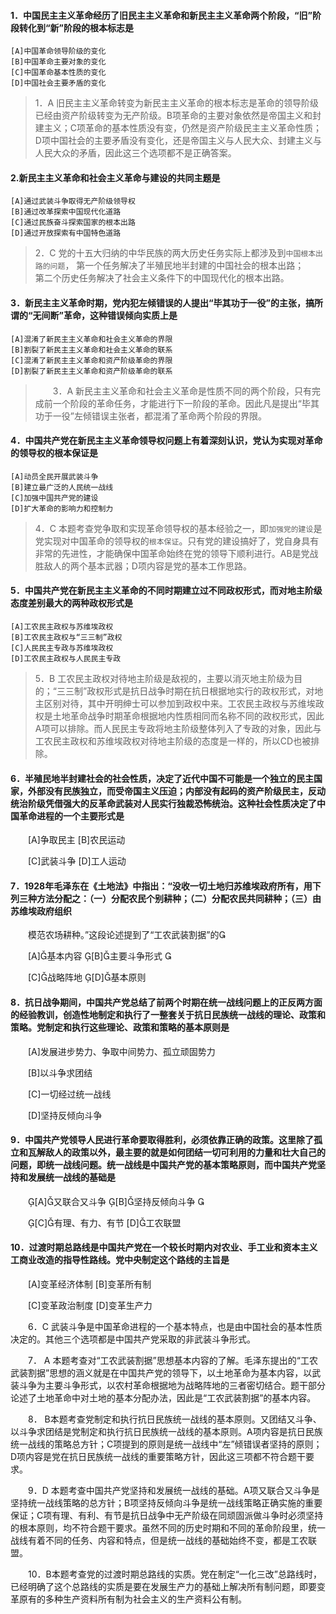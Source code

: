 #### 1．中国民主主义革命经历了旧民主主义革命和新民主主义革命两个阶段，“旧”阶段转化到“新”阶段的根本标志是
    [A]中国革命领导阶级的变化  
    [B]中国革命主要对象的变化  
    [C]中国革命基本性质的变化  
    [D]中国社会主要矛盾的变化  

>   1．A 旧民主主义革命转变为新民主主义革命的根本标志是革命的领导阶级已经由资产阶级转变为无产阶级。B项革命的主要对象依然是帝国主义和封建主义；C项革命的基本性质没有变，仍然是资产阶级民主主义革命性质；D项中国社会的主要矛盾没有变化，还是帝国主义与人民大众、封建主义与人民大众的矛盾，因此这三个选项都不是正确答案。

#### 2.新民主主义革命和社会主义革命与建设的共同主题是
    [A]通过武装斗争取得无产阶级领导权
    [B]通过改革探索中国现代化道路
    [C]通过民族奋斗探索国家的根本出路
    [D]通过开放探索有中国特色道路
>   2．C 党的十五大归纳的中华民族的两大历史任务实际上都涉及到`中国根本出路的问题`，
第一个任务解决了半殖民地半封建的中国社会的根本出路；   
第二个历史任务解决了社会主义条件下的中国现代化的根本出路。   

#### 3．新民主主义革命时期，党内犯左倾错误的人提出“毕其功于一役”的主张，搞所谓的“无间断”革命，这种错误倾向实质上是
    [A]混淆了新民主主义革命和社会主义革命的界限
    [B]割裂了新民主主义革命和社会主义革命的联系
    [C]混淆了新民主主义革命和资产阶级革命的界限
    [D]割裂了新民主主义革命和资产阶级革命的联系
>   　　3．A 新民主主义革命和社会主义革命是性质不同的两个阶段，只有完成前一个阶段的革命任务，才能进行下一阶段的革命。因此凡是提出“毕其功于一役”左倾错误主张者，都混淆了革命两个阶段的界限。

#### 4．中国共产党在新民主主义革命领导权问题上有着深刻认识，党认为实现对革命的领导权的根本保证是
    [A]动员全民开展武装斗争 
    [B]建立最广泛的人民统一战线
    [C]加强中国共产党的建设 
    [D]扩大革命的影响力和控制力
>   4．C 本题考查党争取和实现革命领导权的基本经验之一，即`加强党的建设`是党实现对中国革命的领导权的`根本保证`。只有党的建设搞好了，党自身具有非常的先进性，才能确保中国革命始终在党的领导下顺利进行。AB是党战胜敌人的两个基本武器；D项内容是党的基本工作思路。

#### 5．中国共产党在新民主主义革命的不同时期建立过不同政权形式，而对地主阶级态度差别最大的两种政权形式是
    [A]工农民主政权与苏维埃政权
    [B]工农民主政权与“三三制”政权
    [C]人民民主专政与苏维埃政权
    [D]工农民主政权与人民民主专政
>   5．B 工农民主政权对待地主阶级是敌视的，主要以消灭地主阶级为目的；“三三制”政权形式是抗日战争时期在抗日根据地实行的政权形式，对地主区别对待，其中开明绅士可以参加到政权中来。工农民主政权与苏维埃政权是土地革命战争时期革命根据地内性质相同而名称不同的政权形式，因此A项可以排除。而人民民主专政将地主阶级整体列入了专政的对象，因此与工农民主政权和苏维埃政权对待地主阶级的态度是一样的，所以CD也被排除。
    

#### 6．半殖民地半封建社会的社会性质，决定了近代中国不可能是一个独立的民主国家，外部没有民族独立，而受帝国主义压迫；内部没有起码的资产阶级民主，反动统治阶级凭借强大的反革命武装对人民实行独裁恐怖统治。这种社会性质决定了中国革命进程的一个主要形式是

　　[A]争取民主 [B]农民运动

　　[C]武装斗争 [D]工人运动

#### 7．1928年毛泽东在《土地法》中指出：“没收一切土地归苏维埃政府所有，用下列三种方法分配之：（一）分配农民个别耕种；（二）分配农民共同耕种；（三）由苏维埃政府组织

　　模范农场耕种。”这段论述提到了“工农武装割据”的

　　[A]基本内容 [B]主要斗争形式 

　　[C]战略阵地 [D]基本原则

#### 8．抗日战争期间，中国共产党总结了前两个时期在统一战线问题上的正反两方面的经验教训，创造性地制定和执行了一整套关于抗日民族统一战线的理论、政策和策略。党制定和执行这些理论、政策和策略的基本原则是

　　[A]发展进步势力、争取中间势力、孤立顽固势力

　　[B]以斗争求团结

　　[C]一切经过统一战线

　　[D]坚持反倾向斗争

#### 9．中国共产党领导人民进行革命要取得胜利，必须依靠正确的政策。这里除了孤立和瓦解敌人的政策以外，最主要的就是如何团结一切可利用的力量和壮大自己的问题，即统一战线问题。统一战线是中国共产党的基本策略原则，而中国共产党坚持和发展统一战线的基础是

　　[A]又联合又斗争 [B]坚持反倾向斗争 

　　[C]有理、有力、有节 [D]工农联盟

#### 10．过渡时期总路线是中国共产党在一个较长时期内对农业、手工业和资本主义工商业改造的指导性路线。党中央制定这个路线的主旨是

　　[A]变革经济体制 [B]变革所有制

　　[C]变革政治制度 [D]变革生产力











　　6．C 武装斗争是中国革命进程的一个基本特点，也是由中国社会的基本性质决定的。其他三个选项都是中国共产党采取的非武装斗争形式。

　　7． A 本题考查对“工农武装割据”思想基本内容的了解。毛泽东提出的“工农武装割据”思想的涵义就是在中国共产党的领导下，以土地革命为基本内容，以武装斗争为主要斗争形式，以农村革命根据地为战略阵地的三者密切结合。题干部分论述了土地革命中对土地的基本分配办法，因此是“工农武装割据”的基本内容。

　　8． B本题考查党制定和执行抗日民族统一战线的基本原则。又团结又斗争、以斗争求团结是党制定和执行抗日民族统一战线的基本原则。A项内容是抗日民族统一战线的策略总方针；C项提到的原则是统一战线中“左”倾错误者坚持的原则；D项内容是党在抗日民族统一战线的重要策略方针，因此这三项都不符合题干要求。

　　9．D 本题考查中国共产党坚持和发展统一战线的基础。A项又联合又斗争是坚持统一战线策略的总方针；B项坚持反倾向斗争是统一战线策略正确实施的重要保证；C项有理、有利、有节是抗日战争中无产阶级在同顽固派做斗争时必须坚持的根本原则，均不符合题干要求。虽然不同的历史时期和不同的革命阶段里，统一战线有着不同的任务、内容和特点，但是统一战线的基础始终不变，都是工农联盟。

　　10．B本题考查党的过渡时期总路线的实质。党在制定“一化三改”总路线时，已经明确了这个总路线的实质是要在发展生产力的基础上解决所有制问题，即要变革原有的多种生产资料所有制为社会主义的生产资料公有制。